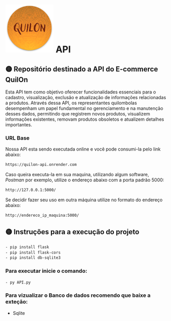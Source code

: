 #   <img src="img/quilon.png" width="150" height="150"> API

 
## 🟡 Repositório destinado a API do E-commerce QuilOn


Esta API tem como objetivo oferecer funcionalidades essenciais para o cadastro, visualização, exclusão e atualização de informações relacionadas a produtos. Através dessa API, os representantes quilombolas desempenham um papel fundamental no gerenciamento e na manutenção desses dados, permitindo que registrem novos produtos, visualizem informações existentes, removam produtos obsoletos e atualizem detalhes importantes.

### URL Base

Nossa API esta sendo executada online e você pode consumi-la pelo link abaixo:

```bash
https://quilon-api.onrender.com
````

Caso queira executa-la em sua maquina, utilizando algum software, *Postman* por exemplo, utilize o endereço abaixo com a porta padrão 5000:

```bash
http://127.0.0.1:5000/
```

Se decidir fazer seu uso em outra máquina utilize no formato do endereço abaixo:

```bash
http://endereco_ip_maquina:5000/
```

## 🟡 Instruções para a execução do projeto

```bash
- pip install flask
- pip install flask-cors
- pip install db-sqlite3
```


### Para executar inicie o comando:

```bash
- py API.py
```

### Para vizualizar o Banco de dados recomendo que baixe a exteção:

- Sqlite



